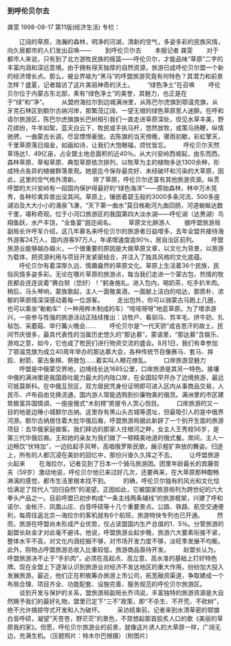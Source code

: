 ### 到呼伦贝尔去
龚雯
1998-08-17
第11版(经济生活)
专栏：

　　辽阔的草原，浩瀚的森林，明净的河湖，清新的空气，多姿多彩的民族风情，向久居都市的人们发出召唤——
　　到呼伦贝尔去
　　本报记者  龚雯
　　对于都市人来说，只有到了北方游牧民族的摇篮——呼伦贝尔，才能品味“草原”二字的丰富内涵和深远意境。由于拥有得天独厚的自然资源，旅游已成呼伦贝尔盟一个新的经济增长点。那么，被业界喻为“黑马”的呼盟旅游究竟有何特色？其潜力和前景怎样？盛夏，记者踏访了这片美丽神奇的沃土。
　　“绿色净土”在召唤
　　呼伦贝尔位于内蒙古东北部，素有“绿色净土”的美誉，其魅力，也正是在于“绿”和“净”。
　　从盟府海拉尔到边城满洲里，从陈巴尔虎旗到鄂温克旗，从牙克石林区到额尔古纳河岸，那繁茂辽阔、一望无垠的绿色草原惹人迷醉。在呼和诺尔旅游区，陈巴尔虎旗旗长巴树桓引我们一直走进草原深处，但见水草丰美，野花缤纷，牛羊如絮，蓝天白云下，牧民或手执马杆，悠然放牧，或策马扬鞭，纵情驰骋，一曲蒙古长调，尽显慓悍豪放。去陈旗的当天傍晚，骤雨初歇，彩虹擎天，千里草原落日熔金，如画如诗，让我们大饱眼福，烦忧皆忘。
　　呼伦贝尔天然草场达1．49亿亩，占全盟土地总面积的近40％。从大兴安岭西坡起，由东而西，森林草原、草甸草原、典型草原依次排列，以牧草为主的植物多达1300余种，形成特点各异的植被群落景观。她是迄今保存最完好、未经破坏和污染的大草原，因此，这里的空气格外清新。
　　除了草原，呼伦贝尔还富有其他旅游资源。纵贯呼盟的大兴安岭有一段国内保护得最好的“绿色海洋”——原始森林，林中万木竞秀，各种珍禽异兽出没其间。草原上，镶嵌着碧玉般的3000多条河流、500多座湖泊及大大小小的涌泉飞瀑，“天下第一曲水”莫日格勒河九曲回肠，河道蜿蜒达数千里，堪称奇观。位于小河口旅游区的我国第四大淡水湖——呼伦湖（达赉湖）鸟翔鱼跃，水产丰饶，“全鱼宴”遐迩闻名。
　　草原文化醉游人
　　据呼盟旅游局副局长许呼军介绍，这几年慕名来呼伦贝尔的旅游者日益增多，去年全盟共接待海外游客24万人，国内游客97万人，年递增速度逾90％，居自治区前列。
　　呼盟旅游业能够越办越火，一个很重要的原因是大做草原文章，以文化为背景，以旅游为载体，把资源利用与项目开发紧密结合，并注入了独具风格的文化底蕴。
　　呼伦贝尔有着深厚久远、情趣盎然的草原文化。草原上生活着36个民族，民俗风情多姿多彩。无论在哪片草原的旅游点，每当我们走进一个蒙古包，热情的牧民都会连连说着“赛白努（您好）！”躬身施礼。进入包内，喝奶茶，吃手扒羊肉。稍后，马头琴响，蒙族歌起，主人一面敬美酒，一面献上洁白的哈达，那质朴、浓郁的草原情深深感动着每一位游客。
　　走出包外，你可以骑蒙古马跑上几圈，也可以乘坐“勒勒车”（一种用桦木制成的车）“吱吱呀呀”地逛草原。为了增添游兴，一些参与性强的旅游活动正陆续推出：访牧户、看驯马、剪羊毛、挤牛奶、扎毡包、采蘑菇、举行篝火晚会……
　　呼伦贝尔是“一代天骄”成吉思汗的故土，民间节庆很多，最具代表性的当属历史悠久的“那达慕”。蒙语里，“那达慕”含娱乐、游戏之意，如今，它也成了牧民们进行物资交流的盛会。8月1日，我们有幸参加了鄂温克旗为成立40周年举办的那达慕大会，各种传统节目像赛马、套马、摔跤、射箭、蒙古象棋、祭敖包……着实叫人眼花缭乱。
　　口岸旅游显魅力
　　呼盟是中俄蒙交界地，边境线长达1685公里，口岸旅游是其另一特色。接壤中俄的满洲里是我国吞吐能力最大的内陆口岸，在全国较早开办了边境旅游，最远可抵莫斯科。在中俄互贸区，双方居民凭身份证明即可进入区内从事商品交易，人民币、卢布自由兑换流通，国内游人常能选购到价廉物美的俄货。满洲里的市区建筑极富异国情调，一座座俄式“木刻楞”房屋令人赏心悦目。
　　口岸旅游的又一目的地是边陲小城额尔古纳。这里存有黑山头古城等遗址，但最吸引人的是中俄界河游。额尔古纳居住着大批华俄后裔，呼盟旅游局据此新辟了一个别开生面的旅游项目：去华俄家庭做客。我们拜访的那家人住根河之畔，女主人王秀枝56岁，是第三代华俄后裔。王和她的亲友为我们做了一顿精美地道的俄式餐。席间，主人一边畅饮“伏特加”，一边拉起手风琴，高唱俄罗斯民歌，展示粗犷奔放的舞姿。归途上，所有的人都沉浸在美妙的回忆中，那份兴奋久久挥之不去。
　　让呼盟旅游火起来
　　在海拉尔，记者见到了日本一个骑马旅游团。团里年龄最长的宾藤哲夫（59岁）激动地说，呼伦贝尔他已来过好几次，还要再来，在大草原那种酣畅淋漓的感觉，都市生活里根本找不到。
　　的确，呼伦贝尔独有的风光和文化恰恰满足了现代人“回归自然”的渴望。正因如此，它被国家旅游局列为跨世纪的六大拳头产品之一。目前呼盟已初步构成“一条主线两条辅线”的旅游框架，兴建了呼和诺尔、金帐汗、凤凰山庄、白音呼硕等十几个重要景点。公路、铁路、航空交通便利，每周往返北京—海拉尔的客机就有6个航班，旅游特快专列也已开通。
　　然而，旅游在呼盟尚未形成产业优势，仅占该盟国内生产总值的1．5％。分管旅游的副盟长赵金才对此毫不避讳，他说，呼盟旅游业起步晚，旅游六大要素衔接不紧，整体水平不高，对文化内涵挖掘不够，对市场开发力度不够，淡旺季发展不均衡。此外，购物占呼盟旅游总收入比重较低，旅游商品亟待开发。
　　赵盟长认为，呼盟旅游决不止于“手扒肉”，必须在高起点、高立意、高水准的基础上打好特色牌。现在全盟上下逐渐认识到旅游业对经济不发达地区的重大作用，纷纷加大投入发展旅游。最近，他们正在积极筹办旅游上市公司，拓宽融资渠道，争取建成一个布局合理、项目齐全、功能配套、设施完善、服务规范的呼伦贝尔旅游区。
　　谈到开发与保护的关系，盟旅游局副局长乔鸿说，丰富独特的旅游资源是大自然赐予我们的最好礼物，盟里已定下“三不”政策，即“不杀生、不开荒、不砍树”，绝不允许搞掠夺式开发和人为破坏。
　　采访结束前，记者来到水清草密的鄂旗白音呼硕，凝望“天苍苍，野茫茫”的景色，不禁想起那首脍炙人口的歌《美丽的草原我的家》。但愿，呼伦贝尔旅游业的前景，就像这片诱人的大草原一样，广阔无边，充满生机。（压题照片：特木尔巴根摄）（附图片）
